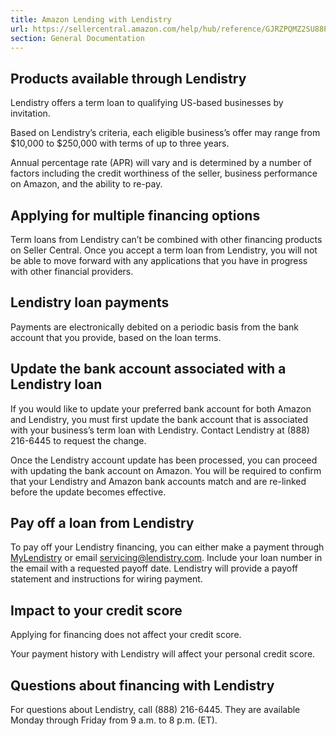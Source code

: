 ```yaml
---
title: Amazon Lending with Lendistry
url: https://sellercentral.amazon.com/help/hub/reference/GJRZPQMZ2SU88PLG
section: General Documentation
---
```


## Products available through Lendistry

Lendistry offers a term loan to qualifying US-based businesses by invitation.

Based on Lendistry’s criteria, each eligible business’s offer may range from
$10,000 to $250,000 with terms of up to three years.

Annual percentage rate (APR) will vary and is determined by a number of
factors including the credit worthiness of the seller, business performance on
Amazon, and the ability to re-pay.

## Applying for multiple financing options

Term loans from Lendistry can’t be combined with other financing products on
Seller Central. Once you accept a term loan from Lendistry, you will not be
able to move forward with any applications that you have in progress with
other financial providers.

## Lendistry loan payments

Payments are electronically debited on a periodic basis from the bank account
that you provide, based on the loan terms.

## Update the bank account associated with a Lendistry loan

If you would like to update your preferred bank account for both Amazon and
Lendistry, you must first update the bank account that is associated with your
business’s term loan with Lendistry. Contact Lendistry at (888) 216-6445 to
request the change.

Once the Lendistry account update has been processed, you can proceed with
updating the bank account on Amazon. You will be required to confirm that your
Lendistry and Amazon bank accounts match and are re-linked before the update
becomes effective.

## Pay off a loan from Lendistry

To pay off your Lendistry financing, you can either make a payment through
[MyLendistry](https://amazon.mylendistry.com/auth/sign-in?app=/dashboard) or
email [servicing@lendistry.com](mailto:servicing@lendistry.com). Include your
loan number in the email with a requested payoff date. Lendistry will provide
a payoff statement and instructions for wiring payment.

## Impact to your credit score

Applying for financing does not affect your credit score.

Your payment history with Lendistry will affect your personal credit score.

## Questions about financing with Lendistry

For questions about Lendistry, call (888) 216-6445. They are available Monday
through Friday from 9 a.m. to 8 p.m. (ET).

